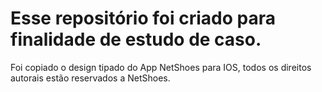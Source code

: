 # Esse repositório foi criado para finalidade de estudo de caso.
Foi copiado o design tipado do App NetShoes para IOS, todos os direitos autorais estão reservados a NetShoes.
